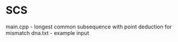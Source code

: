 # SCS

main.cpp - longest common subsequence with point deduction for mismatch
dna.txt - example input
